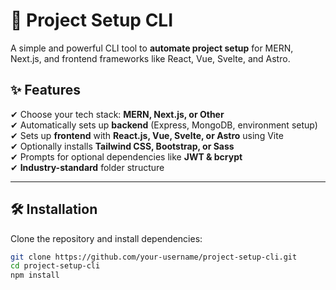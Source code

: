 # 🚀 Project Setup CLI  

A simple and powerful CLI tool to **automate project setup** for MERN, Next.js, and frontend frameworks like React, Vue, Svelte, and Astro.  

## ✨ Features  
✔ Choose your tech stack: **MERN, Next.js, or Other**  
✔ Automatically sets up **backend** (Express, MongoDB, environment setup)  
✔ Sets up **frontend** with **React.js, Vue, Svelte, or Astro** using Vite  
✔ Optionally installs **Tailwind CSS, Bootstrap, or Sass**  
✔ Prompts for optional dependencies like **JWT & bcrypt**  
✔ **Industry-standard** folder structure  

---

## 🛠 Installation  

Clone the repository and install dependencies:  
```sh
git clone https://github.com/your-username/project-setup-cli.git
cd project-setup-cli
npm install
```